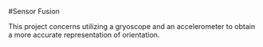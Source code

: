 #Sensor Fusion

This project concerns utilizing a gryoscope and an accelerometer to obtain a more accurate representation of orientation.
